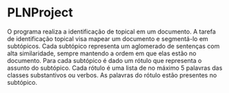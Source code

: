 # PLNProject
O programa realiza a identificação de topical em um documento. A tarefa de identificação topical visa mapear um documento e segmentá-lo em subtópicos. Cada subtópico representa um aglomerado de sentenças com alta similaridade, sempre mantendo a ordem em que elas estão no documento.
Para cada subtópico é dado um rótulo que representa o assunto do subtópico. Cada rótulo é uma lista de no máximo 5 palavras das classes substantivos ou verbos. As palavras do rótulo estão presentes no subtópico.
